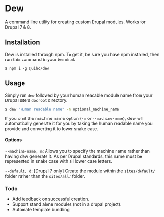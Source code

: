 # Dew
A command line utility for creating custom Drupal modules. Works for Drupal 7 & 8.

## Installation
Dew is installed through npm. To get it, be sure you have npm installed, then run this command in your terminal:
```
$ npm i -g @uihc/dew
```

## Usage
Simply run `dew` followed by your human readable module name from your Drupal site's `docroot` directory.
```bash
$ dew "Human readable name" -m optional_machine_name 
``` 
If you omit the machine name option (`-m` or `--machine-name`), dew will automatically generate it for you by taking the human readable name you provide and converting it to lower snake case. 

#### Options
`--machine-name, m`:
  Allows you to specify the machine name rather than having dew generate it. As per Drupal standards, this name must be represented in snake case with all lower case letters.

`--default, d`:
  [Drupal 7 only] Create the module within the `sites/default/` folder rather than the `sites/all/` folder.
  
### Todo
- Add feedback on successful creation.
- Support stand alone modules (not in a drupal project).
- Automate template bundling.
